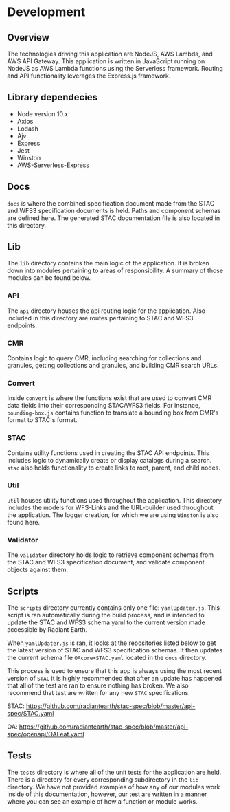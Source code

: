 # Development

## Overview

The technologies driving this application are NodeJS, AWS Lambda, and AWS API Gateway.
This application is written in JavaScript running on NodeJS as AWS Lambda functions using the Serverless framework. Routing and API functionality leverages the Express.js framework.

## Library dependecies

* Node version 10.x
* Axios
* Lodash
* Ajv
* Express
* Jest
* Winston
* AWS-Serverless-Express

## Docs

`docs` is where the combined specification document made from the STAC and WFS3 specification documents is held. Paths and component schemas are defined here. The generated STAC documentation file is also located in this directory.

## Lib

The `lib` directory contains the main logic of the application. It is broken down into modules pertaining to areas of responsibility. A summary of those modules can be found below.

### API

The `api` directory houses the api routing logic for the application. Also included in this directory are routes pertaining to STAC and WFS3 endpoints.

### CMR

Contains logic to query CMR, including searching for collections and granules, getting collections and granules, and building CMR search URLs.

### Convert

Inside `convert` is where the functions exist that are used to convert CMR data fields into their corresponding STAC/WFS3 fields. For instance, `bounding-box.js` contains function to translate a bounding box from CMR's format to STAC's format.

### STAC

Contains utility functions used in creating the STAC API endpoints. This includes logic to dynamically create or display catalogs during a search. `stac` also holds functionality to create links to root, parent, and child nodes.

### Util

`util` houses utility functions used throughout the application. This directory includes the models for WFS-Links and the URL-builder used throughout the application. The logger creation, for which we are using `Winston` is also found here.

### Validator

The `validator` directory holds logic to retrieve component schemas from the STAC and WFS3 specification document, and validate component objects against them.

## Scripts

The `scripts` directory currently contains only one file: `yamlUpdater.js`. This script is ran automatically during the build process, and is intended to update the STAC and WFS3 schema yaml to the current version made accessible by Radiant Earth.

When `yamlUpdater.js` is ran, it looks at the repositories listed below to get the latest version of STAC and WFS3 specification schemas. It then updates the current schema file `OAcore+STAC.yaml` located in the `docs` directory.

This process is used to ensure that this app is always using the most recent version of `STAC` it is highly recommended that after an update has happened that all of the test are ran to ensure nothing has broken. We also recommend that test are written for any new `STAC` specifications.

STAC: <https://github.com/radiantearth/stac-spec/blob/master/api-spec/STAC.yaml>

OA: <https://github.com/radiantearth/stac-spec/blob/master/api-spec/openapi/OAFeat.yaml>

## Tests

The `tests` directory is where all of the unit tests for the application are held. There is a directory for every corresponding subdirectory in the `lib` directory. We have not provided examples of how any of our modules work inside of this documentation, however, our test are written in a manner where you can see an example of how a function or module works.
